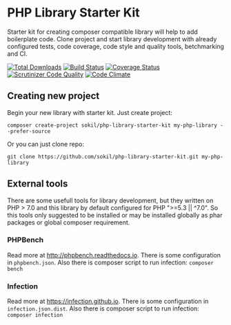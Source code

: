 # PHP Library Starter Kit

Starter kit for creating composer compatible library will help to add boilerplate code. Clone project and start library development with already configured tests, code coverage, code style and quality tools, betchmarking and CI.

[![Total Downloads](http://img.shields.io/packagist/dt/sokil/php-library-starter-kit.svg)](https://packagist.org/packages/sokil/php-library-starter-kit)
[![Build Status](https://travis-ci.org/sokil/php-library-starter-kit.png?branch=master&2)](https://travis-ci.org/sokil/php-library-starter-kit)
[![Coverage Status](https://coveralls.io/repos/sokil/php-library-starter-kit/badge.png)](https://coveralls.io/r/sokil/php-library-starter-kit)
[![Scrutinizer Code Quality](https://scrutinizer-ci.com/g/sokil/php-library-starter-kit/badges/quality-score.png?b=master)](https://scrutinizer-ci.com/g/sokil/php-library-starter-kit/?branch=master)
[![Code Climate](https://codeclimate.com/github/sokil/php-library-starter-kit/badges/gpa.svg)](https://codeclimate.com/github/sokil/php-library-starter-kit)

## Creating new project

Begin your new library with starter kit. Just create project:

```
composer create-project sokil/php-library-starter-kit my-php-library --prefer-source
```

Or you can just clone repo:

```
git clone https://github.com/sokil/php-library-starter-kit.git my-php-library

```

## External tools

There are some usefull tools for library development, but they written on PHP > 7.0 and this library by default configured for PHP ">=5.3 || ^7.0". So this tools only suggested to be installed or may be installed globally as phar packages or global composer requirement.

### PHPBench

Read more at http://phpbench.readthedocs.io. There is some configuration in `phpbench.json`. Also there is composer script to run infection: `composer bench`

### Infection

Read more at https://infection.github.io. There is some configuration in `infection.json.dist`. Also there is composer script to run infection: `composer infection`
